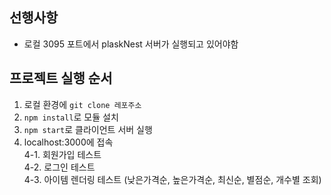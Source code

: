 ## 선행사항

- 로컬 3095 포트에서 plaskNest 서버가 실행되고 있어야함

## 프로젝트 실행 순서

1. 로컬 환경에 <code>git clone 레포주소</code>
2. <code>npm install</code>로 모듈 설치
3. <code>npm start</code>로 클라이언트 서버 실행
4. localhost:3000에 접속<br>
   4-1. 회원가입 테스트<br>
   4-2. 로그인 테스트<br>
   4-3. 아이템 렌더링 테스트 (낮은가격순, 높은가격순, 최신순, 별점순, 개수별 조회)
